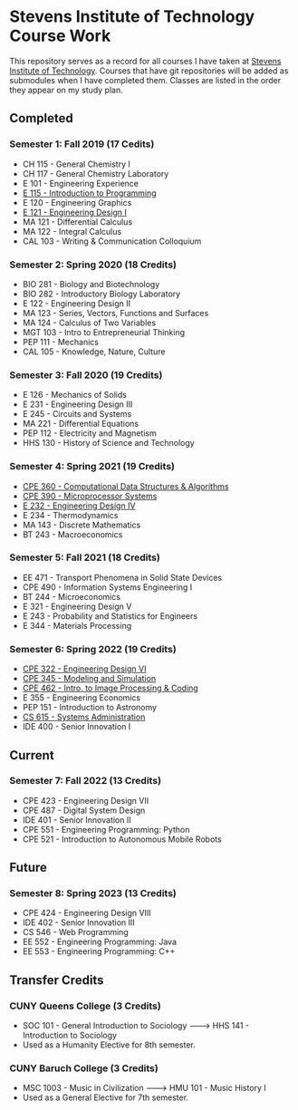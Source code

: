 # Stevens Institute of Technology Course Work
This repository serves as a record for all courses I have taken at [Stevens Institute of Technology](https://stevens.edu). Courses that have git repositories will be added as submodules when I have completed them. Classes are listed in the order they appear on my study plan.

## Completed

### Semester 1: Fall 2019 (17 Cedits)
- CH 115 - General Chemistry I
- CH 117 - General Chemistry Laboratory
- E 101 - Engineering Experience
- [E 115 - Introduction to Programming](https://github.com/MAPReiff/E115-2019F)
- E 120 - Engineering Graphics
- [E 121 - Engineering Design I](https://github.com/MAPReiff/E121-2019F)
- MA 121 - Differential Calculus
- MA 122 - Integral Calculus
- CAL 103 - Writing & Communication Colloquium

### Semester 2: Spring 2020 (18 Credits)
- BIO 281 - Biology and Biotechnology
- BIO 282 - Introductory Biology Laboratory
- E 122 - Engineering Design II
- MA 123 - Series, Vectors, Functions and Surfaces
- MA 124 - Calculus of Two Variables
- MGT 103 - Intro to Entrepreneurial Thinking
- PEP 111 - Mechanics
- CAL 105 - Knowledge, Nature, Culture

### Semester 3: Fall 2020 (19 Credits)
- E 126 - Mechanics of Solids
- E 231 - Engineering Design III
- E 245 - Circuits and Systems
- MA 221 - Differential Equations
- PEP 112 - Electricity and Magnetism
- HHS 130 - History of Science and Technology

### Semester 4: Spring 2021 (19 Credits)
- [CPE 360 - Computational Data Structures & Algorithms](https://github.com/MAPReiff/CPE360-2021S)
- [CPE 390 - Microprocessor Systems](https://github.com/MAPReiff/CPE390-2021S)
- [E 232 - Engineering Design IV](https://github.com/MAPReiff/E232-2021S)
- E 234 - Thermodynamics
- MA 143 - Discrete Mathematics
- BT 243 - Macroeconomics

### Semester 5: Fall 2021 (18 Credits)
- EE 471 - Transport Phenomena in Solid State Devices
- CPE 490 - Information Systems Engineering I
- BT 244 - Microeconomics
- E 321 - Engineering Design V
- E 243 - Probability and Statistics for Engineers
- E 344 - Materials Processing

### Semester 6: Spring 2022 (19 Credits)
- [CPE 322 - Engineering Design VI](https://github.com/MAPReiff/CPE322-2022S)
- [CPE 345 - Modeling and Simulation](https://github.com/MAPReiff/CPE345-2022S)
- [CPE 462 - Intro. to Image Processing & Coding](https://github.com/MAPReiff/CPE462-2022S)
- E 355 - Engineering Economics
- PEP 151 - Introduction to Astronomy
- [CS 615 - Systems Administration](https://github.com/MAPReiff/CS615-2022S)
- IDE 400 - Senior Innovation I

## Current

### Semester 7: Fall 2022 (13 Credits)
- CPE 423 - Engineering Design VII
- CPE 487 - Digital System Design
- IDE 401 - Senior Innovation II
- CPE 551 - Engineering Programming: Python
- CPE 521 - Introduction to Autonomous Mobile Robots

## Future

### Semester 8: Spring 2023 (13 Credits)
- CPE 424 - Engineering Design VIII
- IDE 402 - Senior Innovation III
- CS 546 - Web Programming
- EE 552 - Engineering Programming: Java
- EE 553 - Engineering Programming: C++

## Transfer Credits

### CUNY Queens College (3 Credits)
- SOC 101 - General Introduction to Sociology ---> HHS 141 - Introduction to Sociology
- Used as a Humanity Elective for 8th semester.

### CUNY Baruch College (3 Credits)
- MSC 1003 - Music in Civilization ---> HMU 101 - Music History I
- Used as a General Elective for 7th semester.
